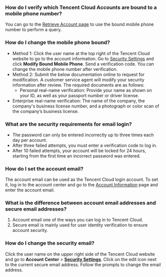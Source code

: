 ### How do I verify which Tencent Cloud Accounts are bound to a mobile phone number?
You can go to the [Retrieve Account page](https://intl.cloud.tencent.com/services/forgotAccount) to use the bound mobile phone number to perform a query.



### How do I change the mobile phone bound?
- Method 1: Click the user name at the top right of the Tencent Cloud website to go to the account information. Go to [Security Settings](https://console.cloud.tencent.com/developer/security) and click **Modify Bound Mobile Phone**. Send a verification code. You can change the mobile phone number after verification.
- Method 2: Submit the below documentation online to request for modification. A customer service agent will modify your security information after review. The required documents are as follows:
  - Personal real-name verification: Provide your name as shown on your ID, as well as your passport number or driver license.
 - Enterprise real-name verification: The name of the company, the company's business license number, and a photograph or color scan of the company’s business license.


### What are the security requirements for email login?
- The password can only be entered incorrectly up to three times each day per account.
- After three failed attempts, you must enter a verification code to log in.
- After 10 failed attempts, your account will be locked for 24 hours, starting from the first time an incorrect password was entered.


### How do I set the account email?
The account email can be used as the Tencent Cloud login account. To set it, log in to the account center and go to the [Account Information](https://console.cloud.tencent.com/developer) page and enter the account email.


### What is the difference between account email addresses and secure email addresses?
1. Account email one of the ways you can log in to Tencent Cloud.
2. Secure email is mainly used for user identity verification to ensure account security.

### How do I change the security email?
Click the user name on the upper right side of the Tencent Cloud website and go to **Account Center** > [**Security Settings**](https://console.cloud.tencent.com/developer/security). Click on the edit icon next to the current secure email address. Follow the prompts to change the email address.
